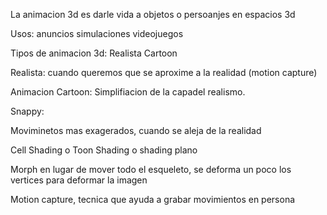 La animacion 3d es darle vida a objetos o persoanjes en espacios 3d


Usos:
anuncios
simulaciones
videojuegos


Tipos de animacion 3d:
Realista
Cartoon




Realista: cuando queremos que se aproxime a la realidad
(motion capture)


Animacion Cartoon:
Simplifiacion de la capadel realismo.

Snappy:

Moviminetos mas exagerados, cuando se aleja de la realidad



Cell Shading o Toon Shading o shading plano



Morph en lugar de mover todo el esqueleto, se deforma un poco los vertices para deformar la imagen


Motion capture, tecnica que ayuda a grabar movimientos en persona 